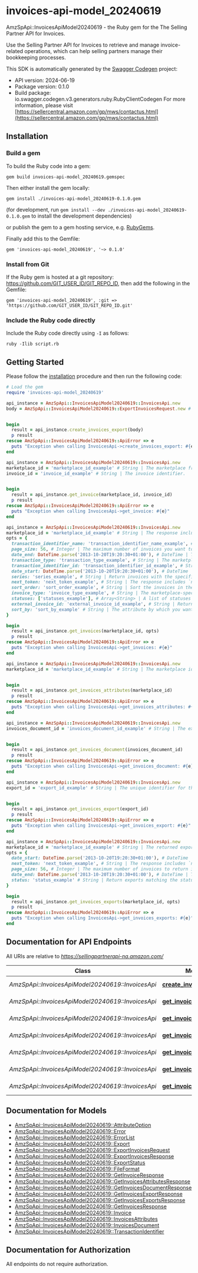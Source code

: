 # invoices-api-model_20240619

AmzSpApi::InvoicesApiModel20240619 - the Ruby gem for the The Selling Partner API for Invoices.

Use the Selling Partner API for Invoices to retrieve and manage invoice-related operations, which can help selling partners manage their bookkeeping processes.

This SDK is automatically generated by the [Swagger Codegen](https://github.com/swagger-api/swagger-codegen) project:

- API version: 2024-06-19
- Package version: 0.1.0
- Build package: io.swagger.codegen.v3.generators.ruby.RubyClientCodegen
For more information, please visit [https://sellercentral.amazon.com/gp/mws/contactus.html](https://sellercentral.amazon.com/gp/mws/contactus.html)

## Installation

### Build a gem

To build the Ruby code into a gem:

```shell
gem build invoices-api-model_20240619.gemspec
```

Then either install the gem locally:

```shell
gem install ./invoices-api-model_20240619-0.1.0.gem
```
(for development, run `gem install --dev ./invoices-api-model_20240619-0.1.0.gem` to install the development dependencies)

or publish the gem to a gem hosting service, e.g. [RubyGems](https://rubygems.org/).

Finally add this to the Gemfile:

    gem 'invoices-api-model_20240619', '~> 0.1.0'

### Install from Git

If the Ruby gem is hosted at a git repository: https://github.com/GIT_USER_ID/GIT_REPO_ID, then add the following in the Gemfile:

    gem 'invoices-api-model_20240619', :git => 'https://github.com/GIT_USER_ID/GIT_REPO_ID.git'

### Include the Ruby code directly

Include the Ruby code directly using `-I` as follows:

```shell
ruby -Ilib script.rb
```

## Getting Started

Please follow the [installation](#installation) procedure and then run the following code:
```ruby
# Load the gem
require 'invoices-api-model_20240619'

api_instance = AmzSpApi::InvoicesApiModel20240619::InvoicesApi.new
body = AmzSpApi::InvoicesApiModel20240619::ExportInvoicesRequest.new # ExportInvoicesRequest | Information required to create the export request.


begin
  result = api_instance.create_invoices_export(body)
  p result
rescue AmzSpApi::InvoicesApiModel20240619::ApiError => e
  puts "Exception when calling InvoicesApi->create_invoices_export: #{e}"
end

api_instance = AmzSpApi::InvoicesApiModel20240619::InvoicesApi.new
marketplace_id = 'marketplace_id_example' # String | The marketplace from which you want the invoice.
invoice_id = 'invoice_id_example' # String | The invoice identifier.


begin
  result = api_instance.get_invoice(marketplace_id, invoice_id)
  p result
rescue AmzSpApi::InvoicesApiModel20240619::ApiError => e
  puts "Exception when calling InvoicesApi->get_invoice: #{e}"
end

api_instance = AmzSpApi::InvoicesApiModel20240619::InvoicesApi.new
marketplace_id = 'marketplace_id_example' # String | The response includes only the invoices that match the specified marketplace.
opts = { 
  transaction_identifier_name: 'transaction_identifier_name_example', # String | The name of the transaction identifier filter. If you provide a value for this field, you must also provide a value for the `transactionIdentifierId` field.Use the `getInvoicesAttributes` operation to check `transactionIdentifierName` options.
  page_size: 56, # Integer | The maximum number of invoices you want to return in a single call.  Minimum: 1  Maximum: 200
  date_end: DateTime.parse('2013-10-20T19:20:30+01:00'), # DateTime | The latest invoice creation date for invoices that you want to include in the response. Dates are in [ISO 8601](https://developer-docs.amazon.com/sp-api/docs/iso-8601) date-time format. The default is the current date-time.
  transaction_type: 'transaction_type_example', # String | The marketplace-specific classification of the transaction type for which the invoice was created. Use the `getInvoicesAttributes` operation to check `transactionType` options.
  transaction_identifier_id: 'transaction_identifier_id_example', # String | The ID of the transaction identifier filter. If you provide a value for this field, you must also provide a value for the `transactionIdentifierName` field.
  date_start: DateTime.parse('2013-10-20T19:20:30+01:00'), # DateTime | The earliest invoice creation date for invoices that you want to include in the response. Dates are in [ISO 8601](https://developer-docs.amazon.com/sp-api/docs/iso-8601) date-time format. The default is 24 hours prior to the time of the request.
  series: 'series_example', # String | Return invoices with the specified series number.
  next_token: 'next_token_example', # String | The response includes `nextToken` when the number of results exceeds the specified `pageSize` value. To get the next page of results, call the operation with this token and include the same arguments as the call that produced the token. To get a complete list, call this operation until `nextToken` is null. Note that this operation can return empty pages.
  sort_order: 'sort_order_example', # String | Sort the invoices in the response in ascending or descending order.
  invoice_type: 'invoice_type_example', # String | The marketplace-specific classification of the invoice type. Use the `getInvoicesAttributes` operation to check `invoiceType` options.
  statuses: ['statuses_example'], # Array<String> | A list of statuses that you can use to filter invoices. Use the `getInvoicesAttributes` operation to check invoice status options.  Min count: 1
  external_invoice_id: 'external_invoice_id_example', # String | Return invoices that match this external ID. This is typically the Government Invoice ID.
  sort_by: 'sort_by_example' # String | The attribute by which you want to sort the invoices in the response.
}

begin
  result = api_instance.get_invoices(marketplace_id, opts)
  p result
rescue AmzSpApi::InvoicesApiModel20240619::ApiError => e
  puts "Exception when calling InvoicesApi->get_invoices: #{e}"
end

api_instance = AmzSpApi::InvoicesApiModel20240619::InvoicesApi.new
marketplace_id = 'marketplace_id_example' # String | The marketplace identifier.


begin
  result = api_instance.get_invoices_attributes(marketplace_id)
  p result
rescue AmzSpApi::InvoicesApiModel20240619::ApiError => e
  puts "Exception when calling InvoicesApi->get_invoices_attributes: #{e}"
end

api_instance = AmzSpApi::InvoicesApiModel20240619::InvoicesApi.new
invoices_document_id = 'invoices_document_id_example' # String | The export document identifier.


begin
  result = api_instance.get_invoices_document(invoices_document_id)
  p result
rescue AmzSpApi::InvoicesApiModel20240619::ApiError => e
  puts "Exception when calling InvoicesApi->get_invoices_document: #{e}"
end

api_instance = AmzSpApi::InvoicesApiModel20240619::InvoicesApi.new
export_id = 'export_id_example' # String | The unique identifier for the export.


begin
  result = api_instance.get_invoices_export(export_id)
  p result
rescue AmzSpApi::InvoicesApiModel20240619::ApiError => e
  puts "Exception when calling InvoicesApi->get_invoices_export: #{e}"
end

api_instance = AmzSpApi::InvoicesApiModel20240619::InvoicesApi.new
marketplace_id = 'marketplace_id_example' # String | The returned exports match the specified marketplace.
opts = { 
  date_start: DateTime.parse('2013-10-20T19:20:30+01:00'), # DateTime | The earliest export creation date and time for exports that you want to include in the response. Values are in [ISO 8601](https://developer-docs.amazon.com/sp-api/docs/iso-8601) date-time format. The default is 30 days ago.
  next_token: 'next_token_example', # String | The response includes `nextToken` when the number of results exceeds the specified `pageSize` value. To get the next page of results, call the operation with this token and include the same arguments as the call that produced the token. To get a complete list, call this operation until `nextToken` is null. Note that this operation can return empty pages.
  page_size: 56, # Integer | The maximum number of invoices to return in a single call.  Minimum: 1  Maximum: 100
  date_end: DateTime.parse('2013-10-20T19:20:30+01:00'), # DateTime | The latest export creation date and time for exports that you want to include in the response. Values are in [ISO 8601](https://developer-docs.amazon.com/sp-api/docs/iso-8601) date-time format. The default value is the time of the request.
  status: 'status_example' # String | Return exports matching the status specified. 
}

begin
  result = api_instance.get_invoices_exports(marketplace_id, opts)
  p result
rescue AmzSpApi::InvoicesApiModel20240619::ApiError => e
  puts "Exception when calling InvoicesApi->get_invoices_exports: #{e}"
end
```

## Documentation for API Endpoints

All URIs are relative to *https://sellingpartnerapi-na.amazon.com/*

Class | Method | HTTP request | Description
------------ | ------------- | ------------- | -------------
*AmzSpApi::InvoicesApiModel20240619::InvoicesApi* | [**create_invoices_export**](docs/InvoicesApi.md#create_invoices_export) | **POST** /tax/invoices/2024-06-19/exports | 
*AmzSpApi::InvoicesApiModel20240619::InvoicesApi* | [**get_invoice**](docs/InvoicesApi.md#get_invoice) | **GET** /tax/invoices/2024-06-19/invoices/{invoiceId} | 
*AmzSpApi::InvoicesApiModel20240619::InvoicesApi* | [**get_invoices**](docs/InvoicesApi.md#get_invoices) | **GET** /tax/invoices/2024-06-19/invoices | 
*AmzSpApi::InvoicesApiModel20240619::InvoicesApi* | [**get_invoices_attributes**](docs/InvoicesApi.md#get_invoices_attributes) | **GET** /tax/invoices/2024-06-19/attributes | 
*AmzSpApi::InvoicesApiModel20240619::InvoicesApi* | [**get_invoices_document**](docs/InvoicesApi.md#get_invoices_document) | **GET** /tax/invoices/2024-06-19/documents/{invoicesDocumentId} | 
*AmzSpApi::InvoicesApiModel20240619::InvoicesApi* | [**get_invoices_export**](docs/InvoicesApi.md#get_invoices_export) | **GET** /tax/invoices/2024-06-19/exports/{exportId} | 
*AmzSpApi::InvoicesApiModel20240619::InvoicesApi* | [**get_invoices_exports**](docs/InvoicesApi.md#get_invoices_exports) | **GET** /tax/invoices/2024-06-19/exports | 

## Documentation for Models

 - [AmzSpApi::InvoicesApiModel20240619::AttributeOption](docs/AttributeOption.md)
 - [AmzSpApi::InvoicesApiModel20240619::Error](docs/Error.md)
 - [AmzSpApi::InvoicesApiModel20240619::ErrorList](docs/ErrorList.md)
 - [AmzSpApi::InvoicesApiModel20240619::Export](docs/Export.md)
 - [AmzSpApi::InvoicesApiModel20240619::ExportInvoicesRequest](docs/ExportInvoicesRequest.md)
 - [AmzSpApi::InvoicesApiModel20240619::ExportInvoicesResponse](docs/ExportInvoicesResponse.md)
 - [AmzSpApi::InvoicesApiModel20240619::ExportStatus](docs/ExportStatus.md)
 - [AmzSpApi::InvoicesApiModel20240619::FileFormat](docs/FileFormat.md)
 - [AmzSpApi::InvoicesApiModel20240619::GetInvoiceResponse](docs/GetInvoiceResponse.md)
 - [AmzSpApi::InvoicesApiModel20240619::GetInvoicesAttributesResponse](docs/GetInvoicesAttributesResponse.md)
 - [AmzSpApi::InvoicesApiModel20240619::GetInvoicesDocumentResponse](docs/GetInvoicesDocumentResponse.md)
 - [AmzSpApi::InvoicesApiModel20240619::GetInvoicesExportResponse](docs/GetInvoicesExportResponse.md)
 - [AmzSpApi::InvoicesApiModel20240619::GetInvoicesExportsResponse](docs/GetInvoicesExportsResponse.md)
 - [AmzSpApi::InvoicesApiModel20240619::GetInvoicesResponse](docs/GetInvoicesResponse.md)
 - [AmzSpApi::InvoicesApiModel20240619::Invoice](docs/Invoice.md)
 - [AmzSpApi::InvoicesApiModel20240619::InvoicesAttributes](docs/InvoicesAttributes.md)
 - [AmzSpApi::InvoicesApiModel20240619::InvoicesDocument](docs/InvoicesDocument.md)
 - [AmzSpApi::InvoicesApiModel20240619::TransactionIdentifier](docs/TransactionIdentifier.md)

## Documentation for Authorization

 All endpoints do not require authorization.

